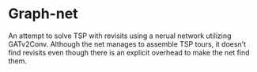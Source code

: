 # Graph-net

An attempt to solve TSP with revisits using a nerual network utilizing GATv2Conv. Although the net manages to assemble TSP tours, it doesn't find revisits even though there is 
an explicit overhead to make the net find them. 
